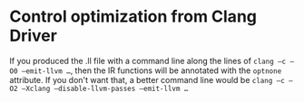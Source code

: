 # Control optimization from Clang Driver

If you produced the .ll file with a command line along the lines of `clang –c –O0 –emit-llvm …`,
then the IR functions will be annotated with the `optnone` attribute.
If you don't want that, a better command line would be `clang –c –O2 –Xclang –disable-llvm-passes –emit-llvm …`
